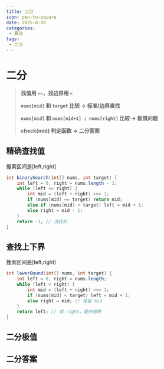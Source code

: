 ```yaml
---
title: 二分
icon: pen-to-square
date: 2025-8-20
categories:
 - 算法
tags:
 - 二分
---
```

# 二分

>**找值用 `<=`，找边界用 `<`**
>
>**`nums[mid]` 和 `target` 比较 → 标准/边界查找**
>
>**`nums[mid]` 和 `nums[mid+1] / nums[right]` 比较 → 极值问题**
>
>**check(mid) 判定函数 → 二分答案**

## 精确查找值

搜索区间是[left,right]

```java
int binarySearch(int[] nums, int target) {
    int left = 0, right = nums.length - 1;
    while (left <= right) {
        int mid = (left + right) >>> 1;
        if (nums[mid] == target) return mid;
        else if (nums[mid] < target) left = mid + 1;
        else right = mid - 1;
    }
    return -1; // 没找到
}

```

## 查找上下界

搜索区间是[left,right)

```java
int lowerBound(int[] nums, int target) {
    int left = 0, right = nums.length;
    while (left < right) {
        int mid = (left + right) >>> 1;
        if (nums[mid] < target) left = mid + 1;
        else right = mid; // 保留 mid
    }
    return left; // 或 right，最终相等
}

```

## 二分极值 

## 二分答案

